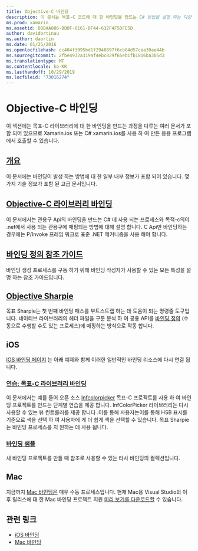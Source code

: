 ```yaml
---
title: Objective-C 바인딩
description: 이 문서는 목표-C 코드에 대 한 바인딩을 만드는 C# 방법을 설명 하는 다양 한 가이드의 링크를 제공 하 여 개발자가 Xamarin 응용 프로그램에서 선반 드 라이브러리를 사용할 수 있도록 합니다.
ms.prod: xamarin
ms.assetid: DBBAA086-BB0F-8161-DF44-632F4F5DFE5D
author: davidortinau
ms.author: daortin
ms.date: 01/25/2016
ms.openlocfilehash: cc404f3995bd1f2940897f6cb84d57cea39ae44b
ms.sourcegitcommit: 2fbe4932a319af4ebc829f65eb1fb1816ba305d3
ms.translationtype: MT
ms.contentlocale: ko-KR
ms.lasthandoff: 10/29/2019
ms.locfileid: "73016274"
---
```

# <a name="binding-objective-c"></a>Objective-C 바인딩

이 섹션에는 목표-C 라이브러리에 대 한 바인딩을 만드는 과정을 다루는 여러 문서가 포함 되어 있으므로 Xamarin.ios 또는 C# xamarin.ios를 사용 하 여 만든 응용 프로그램에서 호출할 수 있습니다.

## <a name="overviewcross-platformmaciosbindingoverviewmd"></a>[개요](~/cross-platform/macios/binding/overview.md)

이 문서에는 바인딩이 발생 하는 방법에 대 한 일부 내부 정보가 포함 되어 있습니다. 몇 가지 기술 정보가 포함 된 고급 문서입니다.

## <a name="binding-objective-c-librariescross-platformmaciosbindingobjective-c-librariesmd"></a>[Objective-C 라이브러리 바인딩](~/cross-platform/macios/binding/objective-c-libraries.md)

이 문서에서는 관용구 Api의 바인딩을 만드는 C# 데 사용 되는 프로세스와 목적-c의이 .net에서 사용 되는 관용구에 매핑되는 방법에 대해 설명 합니다.
C Api만 바인딩하는 경우에는 P/Invoke 프레임 워크로 표준 .NET 메커니즘을 사용 해야 합니다.

## <a name="binding-definition-reference-guidecross-platformmaciosbindingbinding-types-referencemd"></a>[바인딩 정의 참조 가이드](~/cross-platform/macios/binding/binding-types-reference.md)

바인딩 생성 프로세스를 구동 하기 위해 바인딩 작성자가 사용할 수 있는 모든 특성을 설명 하는 참조 가이드입니다.

## <a name="objective-sharpiecross-platformmaciosbindingobjective-sharpieindexmd"></a>[Objective Sharpie](~/cross-platform/macios/binding/objective-sharpie/index.md)

목표 Sharpie는 첫 번째 바인딩 패스를 부트스트랩 하는 데 도움이 되는 명령줄 도구입니다. 네이티브 라이브러리의 헤더 파일을 구문 분석 하 여 공용 API를 [바인딩 정의](~/cross-platform/macios/binding/objective-c-libraries.md) (수동으로 수행할 수도 있는 프로세스)에 매핑하는 방식으로 작동 합니다.

## <a name="ios"></a>iOS

[IOS 바인딩 페이지](~/ios/platform/binding-objective-c/index.md) 는 아래 예제와 함께 이러한 일반적인 바인딩 리소스에 다시 연결 됩니다.

### <a name="walkthrough-binding-an-objective-c-libraryiosplatformbinding-objective-cwalkthroughmd"></a>[연습: 목표-C 라이브러리 바인딩](~/ios/platform/binding-objective-c/walkthrough.md)

이 문서에서는 예를 들어 오픈 소스 [Infcolorpicker](https://github.com/InfinitApps/InfColorPicker) 목표-C 프로젝트를 사용 하 여 바인딩 프로젝트를 만드는 단계별 연습을 제공 합니다. InfColorPicker 라이브러리는 다시 사용할 수 있는 뷰 컨트롤러를 제공 합니다 .이를 통해 사용자는이를 통해 HSB 표시를 기준으로 색을 선택 하 여 사용자에 게 더 쉽게 색을 선택할 수 있습니다. 목표 Sharpie는 바인딩 프로세스를 지 원하는 데 사용 됩니다.

### <a name="binding-sampleshttpsgithubcommonomonotouch-bindings"></a>[바인딩 샘플](https://github.com/mono/monotouch-bindings)

새 바인딩 프로젝트를 만들 때 참조로 사용할 수 있는 타사 바인딩의 컬렉션입니다.

## <a name="mac"></a>Mac

지금까지 [Mac 바인딩은](~/mac/platform/binding.md) 매우 수동 프로세스입니다. 현재 Mac용 Visual Studio의 이후 릴리스에 대 한 Mac 바인딩 프로젝트 지원 [미리 보기를 다운로드할](https://forums.xamarin.com/discussion/59760/xamarin-mac-binding-project-preview) 수 있습니다.

## <a name="related-links"></a>관련 링크

- [iOS 바인딩](~/ios/platform/binding-objective-c/index.md)
- [Mac 바인딩](~/mac/platform/binding.md)
